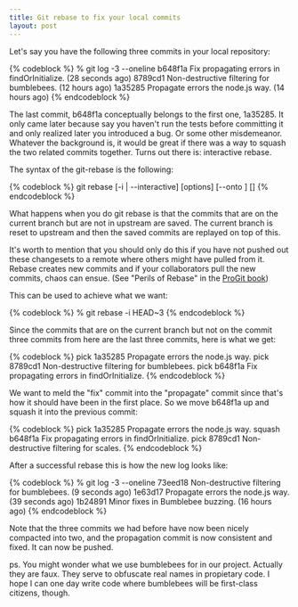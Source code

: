 ```yaml
---
title: Git rebase to fix your local commits
layout: post
---
```


Let's say you have the following three commits in your local repository:

{% codeblock %}
% git log -3 --oneline
b648f1a Fix propagating errors in findOrInitialize. (28 seconds ago)
8789cd1 Non-destructive filtering for bumblebees. (12 hours ago)
1a35285 Propagate errors the node.js way. (14 hours ago)
{% endcodeblock %}

The last commit, b648f1a conceptually belongs to the first one, 1a35285.
It only came later because say you haven't run the tests before
committing it and only realized later you introduced a bug. Or some
other misdemeanor. Whatever the background is, it would be great if
there was a way to squash the two related commits together. Turns out
there is: interactive rebase.

The syntax of the git-rebase is the following:

{% codeblock %}
git rebase [-i | --interactive] [options] [--onto <newbase>]
             <upstream> [<branch>]
{% endcodeblock %}

What happens when you do git rebase is that the commits that are on the current
branch but are not in upstream are saved. The current branch is reset to
upstream and then the saved commits are replayed on top of this.

It's worth to mention that you should only do this if you have not
pushed out these changesets to a remote where others might have pulled
from it. Rebase creates new commits and if your collaborators pull the
new commits, chaos can ensue. (See "Perils of Rebase" in the [ProGit
book](http://progit.org/book/ch3-6.html))

This can be used to achieve what we want:

{% codeblock %}
% git rebase -i HEAD~3
{% endcodeblock %}

Since the commits that are on the current branch but not on the commit
three commits from here are the last three commits, here is what we get:

{% codeblock %}
pick 1a35285 Propagate errors the node.js way.
pick 8789cd1 Non-destructive filtering for bumblebees.
pick b648f1a Fix propagating errors in findOrInitialize.
{% endcodeblock %}

We want to meld the "fix" commit into the "propagate" commit since
that's how it should have been in the first place. So we move b648f1a up and
squash it into the previous commit:

{% codeblock %}
pick 1a35285 Propagate errors the node.js way.
squash b648f1a Fix propagating errors in findOrInitialize.
pick 8789cd1 Non-destructive filtering for scales.
{% endcodeblock %}

After a successful rebase this is how the new log looks like:

{% codeblock %}
% git log -3 --oneline
73eed18 Non-destructive filtering for bumblebees. (9 seconds ago)
1e63d17 Propagate errors the node.js way. (39 seconds ago)
1b24891 Minor fixes in Bumblebee buzzing. (16 hours ago)
{% endcodeblock %}

Note that the three commits we had before have now been nicely compacted
into two, and the propagation commit is now consistent and fixed. It can
now be pushed.

ps. You might wonder what we use bumblebees for in our project. Actually
they are faux. They serve to obfuscate real names in propietary code.
I hope I can one day write code where bumblebees will be first-class
citizens, though.
